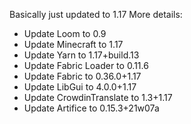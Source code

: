 Basically just updated to 1.17
More details:

- Update Loom to 0.9
- Update Minecraft to 1.17
- Update Yarn to 1.17+build.13
- Update Fabric Loader to 0.11.6
- Update Fabric to 0.36.0+1.17
- Update LibGui to 4.0.0+1.17
- Update CrowdinTranslate to 1.3+1.17
- Update Artifice to 0.15.3+21w07a